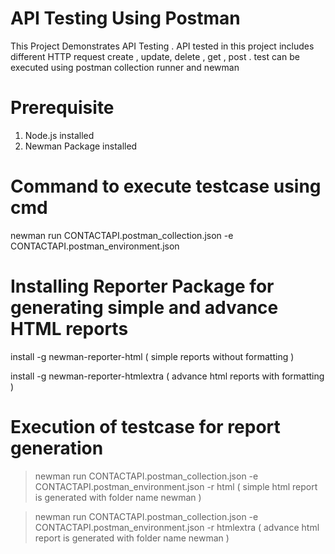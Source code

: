 # API Testing Using Postman
This Project Demonstrates API Testing . API tested in this project includes different HTTP request create , update, delete , get , post . test can be executed using postman collection runner and newman

# Prerequisite

1. Node.js installed
2. Newman Package installed

# Command to execute testcase using cmd

newman run CONTACTAPI.postman_collection.json -e CONTACTAPI.postman_environment.json


# Installing Reporter Package for generating simple and advance HTML reports

install -g newman-reporter-html      ( simple reports without formatting )

install -g newman-reporter-htmlextra ( advance html reports with formatting )

# Execution of testcase for report generation

>newman run CONTACTAPI.postman_collection.json -e CONTACTAPI.postman_environment.json -r html    ( simple html report is generated with folder name newman )

>newman run CONTACTAPI.postman_collection.json -e CONTACTAPI.postman_environment.json -r htmlextra  ( advance html report is generated with folder name newman )


